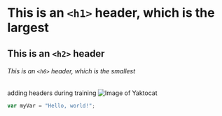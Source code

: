 # This is an `<h1>` header, which is the largest

## This is an `<h2>` header

###### This is an `<h6>` header, which is the smallest
adding headers during training
![Image of Yaktocat](https://octodex.github.com/images/yaktocat.png)
``` javascript
var myVar = "Hello, world!";
```
